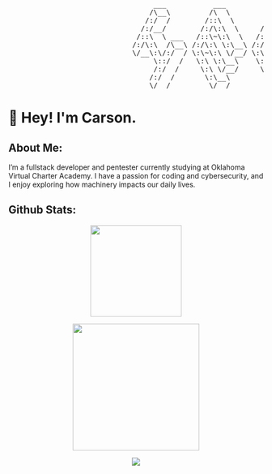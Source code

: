 <pre>
                                  ___           ___           ___       ___       ___     
                                 /\__\         /\  \         /\__\     /\__\     /\  \    
                                /:/  /        /::\  \       /:/  /    /:/  /    /::\  \   
                               /:/__/        /:/\:\  \     /:/  /    /:/  /    /:/\:\  \  
                              /::\  \ ___   /::\~\:\  \   /:/  /    /:/  /    /:/  \:\  \ 
                             /:/\:\  /\__\ /:/\:\ \:\__\ /:/__/    /:/__/    /:/__/ \:\__\
                             \/__\:\/:/  / \:\~\:\ \/__/ \:\  \    \:\  \    \:\  \ /:/  /
                                  \::/  /   \:\ \:\__\    \:\  \    \:\  \    \:\  /:/  / 
                                  /:/  /     \:\ \/__/     \:\  \    \:\  \    \:\/:/  /  
                                 /:/  /       \:\__\        \:\__\    \:\__\    \::/  /   
                                 \/__/         \/__/         \/__/     \/__/     \/__/    
</pre>

# 👋 Hey! I'm Carson.

## About Me:
I’m a fullstack developer and pentester currently studying at Oklahoma Virtual Charter Academy. I have a passion for coding and cybersecurity, and I enjoy exploring how machinery impacts our daily lives.


 ## Github Stats:
<p align="center">
    <a href="https://github.com/carsonatfyre">
        <img height="180em" src="https://github-readme-stats-git-masterrstaa-rickstaa.vercel.app/api?username=carsonatfyre&show_icons=true&theme=onedark&include_all_commits=true&count_private=true&hide_border=true"/>
</p>
<!-- Activity Graph -->
<p align="center">
  <a href="https://github.com/carsonatfyre">
    <img height=250 src="https://github-readme-activity-graph.vercel.app/graph?username=carsonatfyre&bg_color=282c34&color=FDFD96&line=FDFD96&point=FFFFFF&area_color=79FE96&border_radius=24.5&title_color=FDFD96&border_radius=20px"/>
  </a> 
</p>






<div align="center">
  <a href="https://github.com/carsonatfyre">
    <img src="https://quotes-github-readme.vercel.app/api?theme=dark">
  </a>
 </div>

 <div id="header" align="center">

  <img src="https://komarev.com/ghpvc/?username=carsonatfyre&style=for-the-badge&color=orange" alt=""/>
</div>


